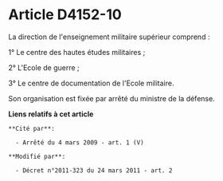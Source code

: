 # Article D4152-10

La direction de l'enseignement militaire supérieur comprend :

1° Le centre des hautes études militaires ;

2° L'Ecole de guerre ;

3° Le centre de documentation de l'Ecole militaire.

Son organisation est fixée par arrêté du ministre de la défense.

**Liens relatifs à cet article**

	**Cité par**:

	  - Arrêté du 4 mars 2009 - art. 1 (V)

	**Modifié par**:

	  - Décret n°2011-323 du 24 mars 2011 - art. 2
